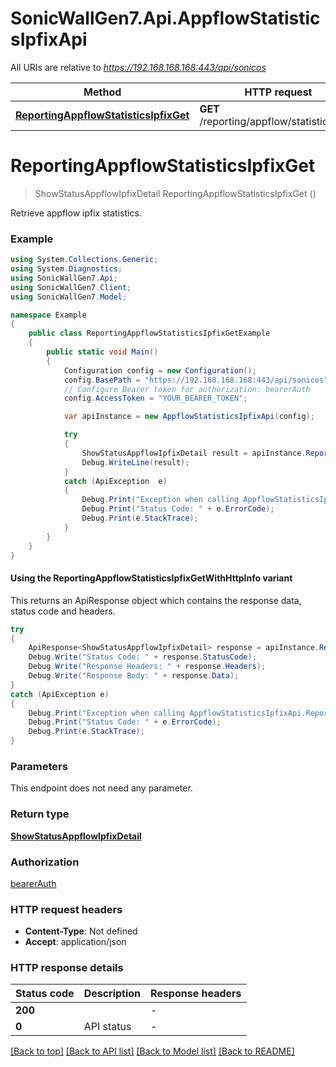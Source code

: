 # SonicWallGen7.Api.AppflowStatisticsIpfixApi

All URIs are relative to *https://192.168.168.168:443/api/sonicos*

| Method | HTTP request | Description |
|--------|--------------|-------------|
| [**ReportingAppflowStatisticsIpfixGet**](AppflowStatisticsIpfixApi.md#reportingappflowstatisticsipfixget) | **GET** /reporting/appflow/statistics/ipfix |  |

<a id="reportingappflowstatisticsipfixget"></a>
# **ReportingAppflowStatisticsIpfixGet**
> ShowStatusAppflowIpfixDetail ReportingAppflowStatisticsIpfixGet ()



Retrieve appflow ipfix statistics.

### Example
```csharp
using System.Collections.Generic;
using System.Diagnostics;
using SonicWallGen7.Api;
using SonicWallGen7.Client;
using SonicWallGen7.Model;

namespace Example
{
    public class ReportingAppflowStatisticsIpfixGetExample
    {
        public static void Main()
        {
            Configuration config = new Configuration();
            config.BasePath = "https://192.168.168.168:443/api/sonicos";
            // Configure Bearer token for authorization: bearerAuth
            config.AccessToken = "YOUR_BEARER_TOKEN";

            var apiInstance = new AppflowStatisticsIpfixApi(config);

            try
            {
                ShowStatusAppflowIpfixDetail result = apiInstance.ReportingAppflowStatisticsIpfixGet();
                Debug.WriteLine(result);
            }
            catch (ApiException  e)
            {
                Debug.Print("Exception when calling AppflowStatisticsIpfixApi.ReportingAppflowStatisticsIpfixGet: " + e.Message);
                Debug.Print("Status Code: " + e.ErrorCode);
                Debug.Print(e.StackTrace);
            }
        }
    }
}
```

#### Using the ReportingAppflowStatisticsIpfixGetWithHttpInfo variant
This returns an ApiResponse object which contains the response data, status code and headers.

```csharp
try
{
    ApiResponse<ShowStatusAppflowIpfixDetail> response = apiInstance.ReportingAppflowStatisticsIpfixGetWithHttpInfo();
    Debug.Write("Status Code: " + response.StatusCode);
    Debug.Write("Response Headers: " + response.Headers);
    Debug.Write("Response Body: " + response.Data);
}
catch (ApiException e)
{
    Debug.Print("Exception when calling AppflowStatisticsIpfixApi.ReportingAppflowStatisticsIpfixGetWithHttpInfo: " + e.Message);
    Debug.Print("Status Code: " + e.ErrorCode);
    Debug.Print(e.StackTrace);
}
```

### Parameters
This endpoint does not need any parameter.
### Return type

[**ShowStatusAppflowIpfixDetail**](ShowStatusAppflowIpfixDetail.md)

### Authorization

[bearerAuth](../README.md#bearerAuth)

### HTTP request headers

 - **Content-Type**: Not defined
 - **Accept**: application/json


### HTTP response details
| Status code | Description | Response headers |
|-------------|-------------|------------------|
| **200** |  |  -  |
| **0** | API status |  -  |

[[Back to top]](#) [[Back to API list]](../README.md#documentation-for-api-endpoints) [[Back to Model list]](../README.md#documentation-for-models) [[Back to README]](../README.md)


